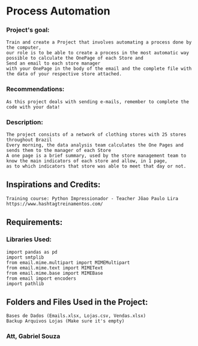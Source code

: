 # Process Automation

 
### Project's goal:
	Train and create a Project that involves automating a process done by the computer,
	our role is to be able to create a process in the most automatic way possible to calculate the OnePage of each Store and
	Send an email to each store manager
	with your OnePage in the body of the email and the complete file with the data of your respective store attached.
	
	
### Recommendations:
	As this project deals with sending e-mails, remember to complete the code with your data!
	
	
### Description:
	The project consists of a network of clothing stores with 25 stores throughout Brazil
	Every morning, the data analysis team calculates the One Pages and sends them to the manager of each Store
	A one page is a brief summary, used by the store management team to know the main indicators of each store and allow, in 1 page,
	as to which indicators that store was able to meet that day or not.


## Inspirations and Credits:
	Training course: Python Impressionador - Teacher Jõao Paulo Lira
	https://www.hashtagtreinamentos.com/


## Requirements:
### Libraries Used:
	import pandas as pd
	import smtplib
	from email.mime.multipart import MIMEMultipart
	from email.mime.text import MIMEText
	from email.mime.base import MIMEBase
	from email import encoders
	import pathlib

## Folders and Files Used in the Project:
	Bases de Dados (Emails.xlsx, Lojas.csv, Vendas.xlsx)
	Backup Arquivos Lojas (Make sure it's empty)

### Att, Gabriel Souza
